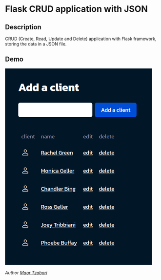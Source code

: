 Flask CRUD application with JSON
================================

## Description

CRUD (Create, Read, Update and Delete) application with Flask framework, storing the data in a JSON file.

## Demo
![Preview](./mockup/preview_flask_crud.png)



*Author [Maor Tzabari](https://oritzio.com/)*